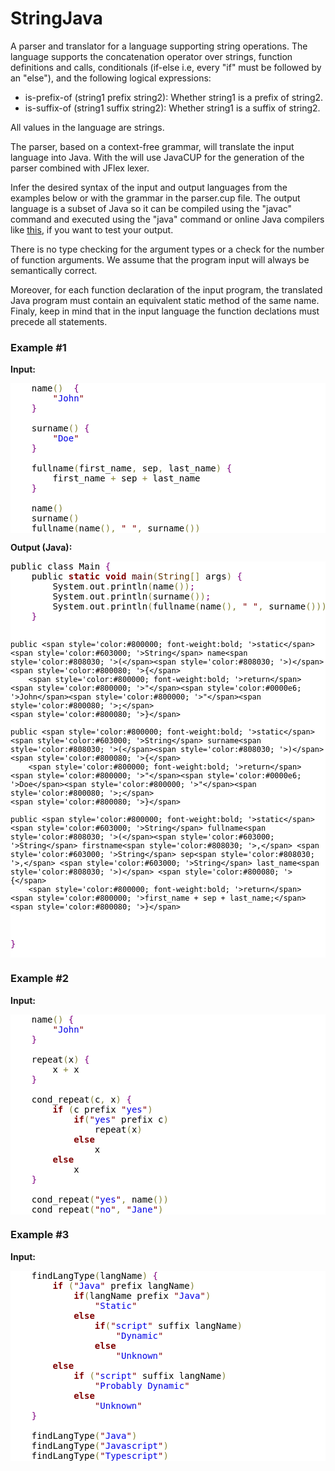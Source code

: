 # StringJava

<p>A parser and translator for a language supporting string operations. The language supports the concatenation operator over strings, function definitions and calls, conditionals (if-else i.e, every "if" must be followed by an "else"), and the following logical expressions:</p>
<ul>
<li>is-prefix-of (string1 prefix string2): Whether string1 is a prefix of string2.</li>
<li>is-suffix-of (string1 suffix string2): Whether string1 is a suffix of string2.</li>
</ul>
<p>All values in the language are strings.</p>
<p>The parser, based on a context-free grammar, will translate the input language into Java. With the will use JavaCUP for the generation of the parser combined with JFlex lexer.</p>
<p>Infer the desired syntax of the input and output languages from the examples below or with the grammar in the parser.cup file. The output language is a subset of Java so it can be compiled using the "javac" command and executed using the "java" command or online Java compilers like <a href="http://repl.it/languages/java">this</a>, if you want to test your output.</p>
<p>There is no type checking for the argument types or a check for the number of function arguments. We assume that the program input will always be semantically correct.</p>
<p> Moreover, for each function declaration of the input program, the translated Java program must contain an equivalent static method of the same name. Finaly, keep in mind that in the input language the function declations must precede all statements.</p>
<h3 id="example-1">Example #1</h3>
<p><strong>Input:</strong></p>

<!--Created using tohtml.com -->
<pre style="color:#000000;background:#ffffff;">    name<span style="color:#808030; ">(</span><span style="color:#808030; ">)</span>  <span style="color:#800080; ">{</span>
        <span style="color:#800000; ">"</span><span style="color:#0000e6; ">John</span><span style="color:#800000; ">"</span>
    <span style="color:#800080; ">}</span>
    
    surname<span style="color:#808030; ">(</span><span style="color:#808030; ">)</span> <span style="color:#800080; ">{</span>
        <span style="color:#800000; ">"</span><span style="color:#0000e6; ">Doe</span><span style="color:#800000; ">"</span>
    <span style="color:#800080; ">}</span>
    
    fullname<span style="color:#808030; ">(</span>first_name<span style="color:#808030; ">,</span> sep<span style="color:#808030; ">,</span> last_name<span style="color:#808030; ">)</span> <span style="color:#800080; ">{</span>
        first_name <span style="color:#808030; ">+</span> sep <span style="color:#808030; ">+</span> last_name
    <span style="color:#800080; ">}</span>

    name<span style="color:#808030; ">(</span><span style="color:#808030; ">)</span>
    surname<span style="color:#808030; ">(</span><span style="color:#808030; ">)</span>
    fullname<span style="color:#808030; ">(</span>name<span style="color:#808030; ">(</span><span style="color:#808030; ">)</span><span style="color:#808030; ">,</span> <span style="color:#800000; ">"</span><span style="color:#0000e6; "> </span><span style="color:#800000; ">"</span><span style="color:#808030; ">,</span> surname<span style="color:#808030; ">(</span><span style="color:#808030; ">)</span><span style="color:#808030; ">)</span>
</pre>


<p><strong>Output (Java):</strong></p>
<pre style='color:#000000;background:#ffffff;'>public class Main <span style='color:#800080; '>{</span>
    public <span style='color:#800000; font-weight:bold; '>static</span> <span style='color:#800000; font-weight:bold; '>void</span> <span style='color:#400000; '>main</span><span style='color:#808030; '>(</span><span style='color:#603000; '>String</span><span style='color:#808030; '>[</span><span style='color:#808030; '>]</span> args<span style='color:#808030; '>)</span> <span style='color:#800080; '>{</span>
        System<span style='color:#808030; '>.</span>out<span style='color:#808030; '>.</span>println<span style='color:#808030; '>(</span>name<span style='color:#808030; '>(</span><span style='color:#808030; '>)</span><span style='color:#808030; '>)</span><span style='color:#800080; '>;</span>
        System<span style='color:#808030; '>.</span>out<span style='color:#808030; '>.</span>println<span style='color:#808030; '>(</span>surname<span style='color:#808030; '>(</span><span style='color:#808030; '>)</span><span style='color:#808030; '>)</span><span style='color:#800080; '>;</span>
        System<span style='color:#808030; '>.</span>out<span style='color:#808030; '>.</span>println<span style='color:#808030; '>(</span>fullname<span style='color:#808030; '>(</span>name<span style='color:#808030; '>(</span><span style='color:#808030; '>)</span><span style='color:#808030; '>,</span> <span style='color:#800000; '>"</span><span style='color:#0000e6; '> </span><span style='color:#800000; '>"</span><span style='color:#808030; '>,</span> surname<span style='color:#808030; '>(</span><span style='color:#808030; '>)</span><span style='color:#808030; '>)</span><span style='color:#808030; '>)</span><span style='color:#800080; '>;</span>
    <span style='color:#800080; '>}</span>

    public <span style='color:#800000; font-weight:bold; '>static</span> <span style='color:#603000; '>String</span> name<span style='color:#808030; '>(</span><span style='color:#808030; '>)</span> <span style='color:#800080; '>{</span>
        <span style='color:#800000; font-weight:bold; '>return</span> <span style='color:#800000; '>"</span><span style='color:#0000e6; '>John</span><span style='color:#800000; '>"</span><span style='color:#800080; '>;</span>
    <span style='color:#800080; '>}</span>

    public <span style='color:#800000; font-weight:bold; '>static</span> <span style='color:#603000; '>String</span> surname<span style='color:#808030; '>(</span><span style='color:#808030; '>)</span> <span style='color:#800080; '>{</span>
        <span style='color:#800000; font-weight:bold; '>return</span> <span style='color:#800000; '>"</span><span style='color:#0000e6; '>Doe</span><span style='color:#800000; '>"</span><span style='color:#800080; '>;</span>
    <span style='color:#800080; '>}</span>

    public <span style='color:#800000; font-weight:bold; '>static</span> <span style='color:#603000; '>String</span> fullname<span style='color:#808030; '>(</span><span style='color:#603000; '>String</span> firstname<span style='color:#808030; '>,</span> <span style='color:#603000; '>String</span> sep<span style='color:#808030; '>,</span> <span style='color:#603000; '>String</span> last_name<span style='color:#808030; '>)</span> <span style='color:#800080; '>{</span>
        <span style='color:#800000; font-weight:bold; '>return</span> <span style='color:#800000; '>first_name + sep + last_name;</span>
    <span style='color:#800080; '>}</span>
<span style='color:#800080; '>}</span>
</pre>
<h3 id="example-2">Example #2</h3>
<p><strong>Input:</strong></p>


<pre style="color:#000000;background:#ffffff;">    name<span style="color:#808030; ">(</span><span style="color:#808030; ">)</span> <span style="color:#800080; ">{</span>
        <span style="color:#800000; ">"</span><span style="color:#0000e6; ">John</span><span style="color:#800000; ">"</span>
    <span style="color:#800080; ">}</span>

    repeat<span style="color:#808030; ">(</span>x<span style="color:#808030; ">)</span> <span style="color:#800080; ">{</span>
        x <span style="color:#808030; ">+</span> x
    <span style="color:#800080; ">}</span>

    cond_repeat<span style="color:#808030; ">(</span>c<span style="color:#808030; ">,</span> x<span style="color:#808030; ">)</span> <span style="color:#800080; ">{</span>
        <span style="color:#800000; font-weight:bold; ">if</span> <span style="color:#808030; ">(</span>c prefix <span style="color:#800000; ">"</span><span style="color:#0000e6; ">yes</span><span style="color:#800000; ">"</span><span style="color:#808030; ">)</span>
            <span style="color:#800000; font-weight:bold; ">if</span><span style="color:#808030; ">(</span><span style="color:#800000; ">"</span><span style="color:#0000e6; ">yes</span><span style="color:#800000; ">"</span> prefix c<span style="color:#808030; ">)</span>
                repeat<span style="color:#808030; ">(</span>x<span style="color:#808030; ">)</span>
            <span style="color:#800000; font-weight:bold; ">else</span>
                x
        <span style="color:#800000; font-weight:bold; ">else</span>
            x
    <span style="color:#800080; ">}</span>

    cond_repeat<span style="color:#808030; ">(</span><span style="color:#800000; ">"</span><span style="color:#0000e6; ">yes</span><span style="color:#800000; ">"</span><span style="color:#808030; ">,</span> name<span style="color:#808030; ">(</span><span style="color:#808030; ">)</span><span style="color:#808030; ">)</span>
    cond_repeat<span style="color:#808030; ">(</span><span style="color:#800000; ">"</span><span style="color:#0000e6; ">no</span><span style="color:#800000; ">"</span><span style="color:#808030; ">,</span> <span style="color:#800000; ">"</span><span style="color:#0000e6; ">Jane</span><span style="color:#800000; ">"</span><span style="color:#808030; ">)</span>
</pre>

<h3 id="example-3">Example #3</h3>
<p><strong>Input:</strong></p>


<pre style="color:#000000;background:#ffffff;">    findLangType<span style="color:#808030; ">(</span>langName<span style="color:#808030; ">)</span> <span style="color:#800080; ">{</span>
        <span style="color:#800000; font-weight:bold; ">if</span> <span style="color:#808030; ">(</span><span style="color:#800000; ">"</span><span style="color:#0000e6; ">Java</span><span style="color:#800000; ">"</span> prefix langName<span style="color:#808030; ">)</span>
            <span style="color:#800000; font-weight:bold; ">if</span><span style="color:#808030; ">(</span>langName prefix <span style="color:#800000; ">"</span><span style="color:#0000e6; ">Java</span><span style="color:#800000; ">"</span><span style="color:#808030; ">)</span>
                <span style="color:#800000; ">"</span><span style="color:#0000e6; ">Static</span><span style="color:#800000; ">"</span>
            <span style="color:#800000; font-weight:bold; ">else</span>
                <span style="color:#800000; font-weight:bold; ">if</span><span style="color:#808030; ">(</span><span style="color:#800000; ">"</span><span style="color:#0000e6; ">script</span><span style="color:#800000; ">"</span> suffix langName<span style="color:#808030; ">)</span>
                    <span style="color:#800000; ">"</span><span style="color:#0000e6; ">Dynamic</span><span style="color:#800000; ">"</span>
                <span style="color:#800000; font-weight:bold; ">else</span>
                    <span style="color:#800000; ">"</span><span style="color:#0000e6; ">Unknown</span><span style="color:#800000; ">"</span>
        <span style="color:#800000; font-weight:bold; ">else</span>
            <span style="color:#800000; font-weight:bold; ">if</span> <span style="color:#808030; ">(</span><span style="color:#800000; ">"</span><span style="color:#0000e6; ">script</span><span style="color:#800000; ">"</span> suffix langName<span style="color:#808030; ">)</span>
                <span style="color:#800000; ">"</span><span style="color:#0000e6; ">Probably Dynamic</span><span style="color:#800000; ">"</span>
            <span style="color:#800000; font-weight:bold; ">else</span>
                <span style="color:#800000; ">"</span><span style="color:#0000e6; ">Unknown</span><span style="color:#800000; ">"</span>
    <span style="color:#800080; ">}</span>

    findLangType<span style="color:#808030; ">(</span><span style="color:#800000; ">"</span><span style="color:#0000e6; ">Java</span><span style="color:#800000; ">"</span><span style="color:#808030; ">)</span>
    findLangType<span style="color:#808030; ">(</span><span style="color:#800000; ">"</span><span style="color:#0000e6; ">Javascript</span><span style="color:#800000; ">"</span><span style="color:#808030; ">)</span>
    findLangType<span style="color:#808030; ">(</span><span style="color:#800000; ">"</span><span style="color:#0000e6; ">Typescript</span><span style="color:#800000; ">"</span><span style="color:#808030; ">)</span>
</pre>
